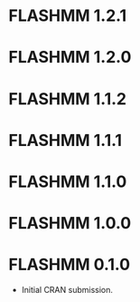 # FLASHMM 1.2.1

# FLASHMM 1.2.0

# FLASHMM 1.1.2

# FLASHMM 1.1.1

# FLASHMM 1.1.0

# FLASHMM 1.0.0

# FLASHMM 0.1.0

* Initial CRAN submission.
